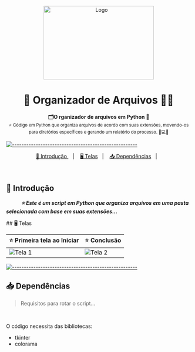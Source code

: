<p align="center">
  <img src="https://user-images.githubusercontent.com/40842474/227679247-153320c2-fc64-4113-af6e-e388d86dcbf1.png" alt="Logo" width="300" height="200" />
</p>

<h1 align="center"> 📁 Organizador de Arquivos 👨‍💻  </h1>

<p align="center">
  <b> 🗂️O rganizador de arquivos em Python 🐍</b> </br>
  <sub> ⭐ Código em Python que organiza arquivos de acordo com suas extensões, movendo-os para diretórios específicos e gerando um relatório do processo. 🐍💻📂
  <sub>
</p>


[![-----------------------------------------------------](https://raw.githubusercontent.com/andreasbm/readme/master/assets/lines/colored.png)](#table-of-contents)

<p align="center">
  <a href="#Introdução"> 👋 Introdução </a>&nbsp;&nbsp;&nbsp;|&nbsp;&nbsp;&nbsp;
  <a href="#Tela">  🖥️  Telas</a>&nbsp;&nbsp;&nbsp;|&nbsp;&nbsp;&nbsp;
  <a href="#Dependências"> 📥 Dependências</a>&nbsp;&nbsp;&nbsp;|&nbsp;&nbsp;&nbsp;
</p>

<br/>

<a id="Introdução"></a>
## 👋 Introdução 

  ***⠀⠀⠀⠀⭐ Este é um script em Python que organiza arquivos em uma pasta selecionada com base em suas extensões...***
<br/> 


</summary>
<a id="Telas"></a>
## 🖥️ Telas

⭐ Primeira tela ao Iniciar | ⭐ Conclusão |
|---|---|
![Tela 1](https://user-images.githubusercontent.com/40842474/227677631-e6a974dd-c9c6-45ba-92e5-230989bc2ba6.png) | ![Tela 2](https://user-images.githubusercontent.com/40842474/227677841-83b4fc62-b2fd-4ffe-909a-f45232a60e8c.png)

  
[![-----------------------------------------------------](https://raw.githubusercontent.com/andreasbm/readme/master/assets/lines/colored.png)](#table-of-contents)

## 📥 Dependências
> Requisitos para rotar o script...

<br />   

O código necessita das bibliotecas:
- tkinter
- colorama
